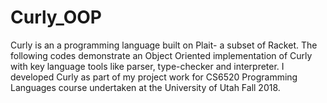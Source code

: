# Curly_OOP
Curly is an a programming language built on Plait- a subset of Racket. The following codes demonstrate an Object Oriented implementation of Curly with key language tools like parser, type-checker and interpreter. I developed Curly as part of my project work for CS6520 Programming Languages course undertaken at the University of Utah Fall 2018. 
